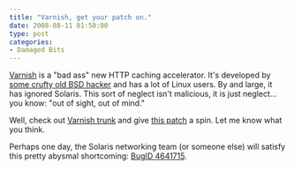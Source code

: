 ```yaml
---
title: "Varnish, get your patch on."
date: 2008-08-11 01:50:00
type: post
categories:
- Damaged Bits
---
```


<p><a href="https://varnish.projects.linpro.no/">Varnish</a> is a "bad ass" new HTTP caching accelerator.  It's developed by <a href="https://www.freebsd.org/doc/en_US.ISO8859-1/books/faq/misc.html#BIKESHED-PAINTING">some crufty old BSD hacker</a> and has a lot of Linux users.  By and large, it has ignored Solaris.  This sort of neglect isn't malicious, it is just neglect... you know: "out of sight, out of mind."</p>  <p>Well, check out <a href="https://varnish.projects.linpro.no/svn/trunk/varnish-cache/">Varnish trunk</a> and give <a href="https://lethargy.org/%7Ejesus/misc/varnish-solaris-trunk-3071.diff">this patch</a> a spin.  Let me know what you think.</p>  <p>Perhaps one day, the Solaris networking team (or someone else) will satisfy this pretty abysmal shortcoming: <a href="https://bugs.opensolaris.org/view_bug.do?bug_id=4641715">BugID 4641715</a>.</p>
